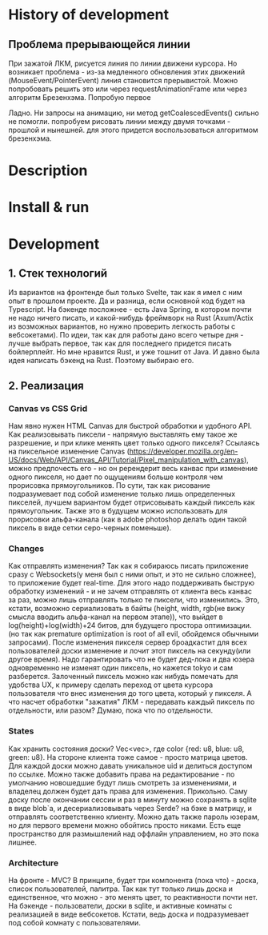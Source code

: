 # History of development
## Проблема прерывающейся линии
При зажатой ЛКМ, рисуется линия по линии движени курсора. Но возникает проблема - из-за медленного обновления этих движений (MouseEvent/PointerEvent) линия становится прерывистой. Можно попробовать решить это или через requestAnimationFrame или через алгоритм Брезенхэма. Попробую первое

Ладно. Ни запросы на анимацию, ни метод getCoalescedEvents() сильно не помогли. попробуем рисовать линии между двумя точками - прошлой и нынешней. для этого придется воспользоваться алгоритмом брезенхэма.
# Description

# Install & run

# Development
## 1. Стек технологий
Из вариантов на фронтенде был только Svelte, так как я имел с ним опыт в прошлом проекте. Да и разница, если основной код будет на Typescript. На бэкенде посложнее - есть Java Spring, в котором почти не надо ничего писать, и какой-нибудь фреймворк на Rust (Axum/Actix из возможных вариантов, но нужно проверить легкость работы с вебсокетами). По идеи, так как для работы дано всего четыре дня - лучше выбрать первое, так как для последнего придется писать бойлерплейт. Но мне нравится Rust, и уже тошнит от Java. И давно была идея написать бэкенд на Rust. Поэтому выбираю его.
## 2. Реализация
### Canvas vs CSS Grid
Нам явно нужен HTML Canvas для быстрой обработки и удобного API. Как реализовывать пиксели - напрямую выставлять ему такое же разрешение, и при клике менять цвет только одного пикселя? Ссылаясь на пиксельное изменение Canvas (https://developer.mozilla.org/en-US/docs/Web/API/Canvas_API/Tutorial/Pixel_manipulation_with_canvas), можно предпочесть его - но он ререндерит весь канвас при изменение одного пикселя, но дает по ощущениям больше контроля чем прорисовка прямоугольников. По сути, так как рисование подразумевает под собой изменение только лишь определенных пикселей, лучшем вариантом будет отрисовывать каждый пиксель как прямоугольник. Также это в будущем можно использовать для прорисовки альфа-канала (как в adobe photoshop делать один такой пиксель в виде сетки серо-черных поменьше).
### Changes
Как отправлять изменения? Так как я собираюсь писать приложение сразу с Websockets(у меня был с ними опыт, и это не сильно сложнее), то приложение будет real-time. Для этого надо поддерживать быструю обработку изменений - и не зачем отправлять от клиента весь канвас за раз, можно лишь отправлять только те пиксели, что изменились. Это, кстати, возможно сериализовать в байты (height, width, rgb(не вижу смысла вводить альфа-канал на первом этапе)), что выйдет в log(height)+log(width)+24 битов, для будущего простора оптимизации.(но так как premature optimization is root of all evil, обойдемся обычными запросами). После изменения пикселя сервер броадкастит для всех пользователей доски изменение и лочит этот пиксель на секунду(или другое время). Надо гарантировать что не будет дед-лока и два юзера одновременно не изменят один пиксель, но кажется tokyo и сам разберется. Залоченный пиксель можно как нибудь помечать для удобства UX, к примеру сделать переход от цвета курсора пользователя что внес изменения до того цвета, который у пикселя.
А что насчет обработки "зажатия" ЛКМ - передавать каждый пиксель по отдельности, или разом? Думаю, пока что по отдельности.
### States
Как хранить состояния доски? Vec<vec<color>>, где color {red: u8, blue: u8, green: u8}. На стороне клиента тоже самое - просто матрица цветов. Для каждой доски можно давать уникальное uid и делиться доступом по ссылке. Можно также добавить права на редактирование - по умолчанию новошедшие будут лишь смотреть за изменениями, и владелец должен будет дать права для изменения. Прикольно. Саму доску после окончании сессии и раз в минуту можно сохранять в sqlite в виде blob`a, и десериализовывать через Serde? на бэке в матрицу, и отправлять соответственно клиенту. Можно дать также пароль юзерам, но для первого времени можно обойтись просто никами. Есть еще пространство для размышлений над оффлайн управлением, но это пока лишнее.
### Architecture
На фронте - MVC? В принципе, будет три компонента (пока что) - доска, список пользователей, палитра. Так как тут только лишь доска и единственное, что можно - это менять цвет, то реактивности почти нет.
На бэкенде - пользователи, доски в sqlite, и активные комнаты с реализацией в виде вебсокетов. Кстати, ведь доска и подразумевает под собой комнату с пользователями.

